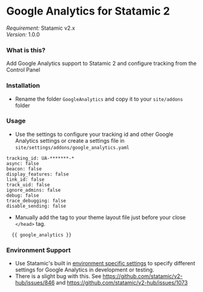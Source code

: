 # Google Analytics for Statamic 2
*Requirement:* Statamic v2.x  
*Version:* 1.0.0

### What is this?
Add Google Analytics support to Statamic 2 and configure tracking from the Control Panel

### Installation
- Rename the folder `GoogleAnalytics` and copy it to your `site/addons` folder

### Usage
- Use the settings to configure your tracking id and other Google Analytics settings or create a settings file in `site/settings/addons/google_analytics.yaml`
```
tracking_id: UA-*******-*
async: false
beacon: false
display_features: false
link_id: false
track_uid: false
ignore_admins: false
debug: false
trace_debugging: false
disable_sending: false

```
- Manually add the tag to your theme layout file just before your close `</head>` tag.

```
  {{ google_analytics }}
```

### Environment Support
- Use Statamic's built in [environment specific settings](https://docs.statamic.com/settings#environment) to specify different settings for Google Analytics in development or testing.
- There is a slight bug with this. See https://github.com/statamic/v2-hub/issues/846 and https://github.com/statamic/v2-hub/issues/1073
